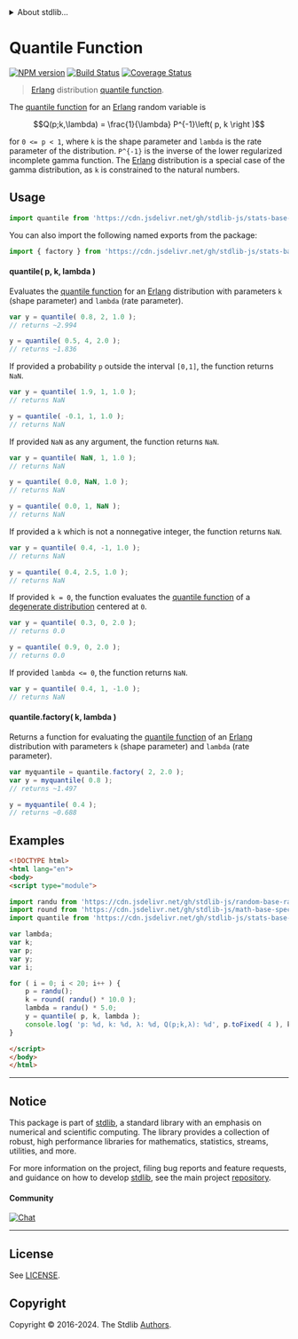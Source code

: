 <!--

@license Apache-2.0

Copyright (c) 2018 The Stdlib Authors.

Licensed under the Apache License, Version 2.0 (the "License");
you may not use this file except in compliance with the License.
You may obtain a copy of the License at

   http://www.apache.org/licenses/LICENSE-2.0

Unless required by applicable law or agreed to in writing, software
distributed under the License is distributed on an "AS IS" BASIS,
WITHOUT WARRANTIES OR CONDITIONS OF ANY KIND, either express or implied.
See the License for the specific language governing permissions and
limitations under the License.

-->


<details>
  <summary>
    About stdlib...
  </summary>
  <p>We believe in a future in which the web is a preferred environment for numerical computation. To help realize this future, we've built stdlib. stdlib is a standard library, with an emphasis on numerical and scientific computation, written in JavaScript (and C) for execution in browsers and in Node.js.</p>
  <p>The library is fully decomposable, being architected in such a way that you can swap out and mix and match APIs and functionality to cater to your exact preferences and use cases.</p>
  <p>When you use stdlib, you can be absolutely certain that you are using the most thorough, rigorous, well-written, studied, documented, tested, measured, and high-quality code out there.</p>
  <p>To join us in bringing numerical computing to the web, get started by checking us out on <a href="https://github.com/stdlib-js/stdlib">GitHub</a>, and please consider <a href="https://opencollective.com/stdlib">financially supporting stdlib</a>. We greatly appreciate your continued support!</p>
</details>

# Quantile Function

[![NPM version][npm-image]][npm-url] [![Build Status][test-image]][test-url] [![Coverage Status][coverage-image]][coverage-url] <!-- [![dependencies][dependencies-image]][dependencies-url] -->

> [Erlang][erlang-distribution] distribution [quantile function][quantile-function].

<section class="intro">

The [quantile function][quantile-function] for an [Erlang][erlang-distribution] random variable is

<!-- <equation class="equation" label="eq:erlang_quantile_function" align="center" raw="Q(p;k,\lambda) = \frac{1}{\lambda} P^{-1}\left( p, k \right )" alt="Quantile function for a Erlang distribution."> -->

```math
Q(p;k,\lambda) = \frac{1}{\lambda} P^{-1}\left( p, k \right )
```

<!-- <div class="equation" align="center" data-raw-text="Q(p;k,\lambda) = \frac{1}{\lambda} P^{-1}\left( p, k \right )" data-equation="eq:erlang_quantile_function">
    <img src="https://cdn.jsdelivr.net/gh/stdlib-js/stdlib@591cf9d5c3a0cd3c1ceec961e5c49d73a68374cb/lib/node_modules/@stdlib/stats/base/dists/erlang/quantile/docs/img/equation_erlang_quantile_function.svg" alt="Quantile function for a Erlang distribution.">
    <br>
</div> -->

<!-- </equation> -->

for `0 <= p < 1`, where `k` is the shape parameter and `lambda` is the rate parameter of the distribution.  `P^{-1}` is the inverse of the lower regularized incomplete gamma function. The [Erlang][erlang-distribution] distribution is a special case of the gamma distribution, as `k` is constrained to the natural numbers.

</section>

<!-- /.intro -->



<section class="usage">

## Usage

```javascript
import quantile from 'https://cdn.jsdelivr.net/gh/stdlib-js/stats-base-dists-erlang-quantile@esm/index.mjs';
```

You can also import the following named exports from the package:

```javascript
import { factory } from 'https://cdn.jsdelivr.net/gh/stdlib-js/stats-base-dists-erlang-quantile@esm/index.mjs';
```

#### quantile( p, k, lambda )

Evaluates the [quantile function][quantile-function] for an [Erlang][erlang-distribution] distribution with parameters `k` (shape parameter) and `lambda` (rate parameter).

```javascript
var y = quantile( 0.8, 2, 1.0 );
// returns ~2.994

y = quantile( 0.5, 4, 2.0 );
// returns ~1.836
```

If provided a probability `p` outside the interval `[0,1]`, the function returns `NaN`.

```javascript
var y = quantile( 1.9, 1, 1.0 );
// returns NaN

y = quantile( -0.1, 1, 1.0 );
// returns NaN
```

If provided `NaN` as any argument, the function returns `NaN`.

```javascript
var y = quantile( NaN, 1, 1.0 );
// returns NaN

y = quantile( 0.0, NaN, 1.0 );
// returns NaN

y = quantile( 0.0, 1, NaN );
// returns NaN
```

If provided a `k` which is not a nonnegative integer, the function returns `NaN`.

```javascript
var y = quantile( 0.4, -1, 1.0 );
// returns NaN

y = quantile( 0.4, 2.5, 1.0 );
// returns NaN
```

If provided `k = 0`, the function evaluates the [quantile function][quantile-function] of a [degenerate distribution][degenerate-distribution] centered at `0`.

```javascript
var y = quantile( 0.3, 0, 2.0 );
// returns 0.0

y = quantile( 0.9, 0, 2.0 );
// returns 0.0
```

If provided `lambda <= 0`, the function returns `NaN`.

```javascript
var y = quantile( 0.4, 1, -1.0 );
// returns NaN
```

#### quantile.factory( k, lambda )

Returns a function for evaluating the [quantile function][quantile-function] of an [Erlang][erlang-distribution] distribution with parameters `k` (shape parameter) and `lambda` (rate parameter).

```javascript
var myquantile = quantile.factory( 2, 2.0 );
var y = myquantile( 0.8 );
// returns ~1.497

y = myquantile( 0.4 );
// returns ~0.688
```

</section>

<!-- /.usage -->

<section class="examples">

## Examples

<!-- eslint no-undef: "error" -->

```html
<!DOCTYPE html>
<html lang="en">
<body>
<script type="module">

import randu from 'https://cdn.jsdelivr.net/gh/stdlib-js/random-base-randu@esm/index.mjs';
import round from 'https://cdn.jsdelivr.net/gh/stdlib-js/math-base-special-round@esm/index.mjs';
import quantile from 'https://cdn.jsdelivr.net/gh/stdlib-js/stats-base-dists-erlang-quantile@esm/index.mjs';

var lambda;
var k;
var p;
var y;
var i;

for ( i = 0; i < 20; i++ ) {
    p = randu();
    k = round( randu() * 10.0 );
    lambda = randu() * 5.0;
    y = quantile( p, k, lambda );
    console.log( 'p: %d, k: %d, λ: %d, Q(p;k,λ): %d', p.toFixed( 4 ), k, lambda.toFixed( 4 ), y.toFixed( 4 ) );
}

</script>
</body>
</html>
```

</section>

<!-- /.examples -->

<!-- Section for related `stdlib` packages. Do not manually edit this section, as it is automatically populated. -->

<section class="related">

</section>

<!-- /.related -->

<!-- Section for all links. Make sure to keep an empty line after the `section` element and another before the `/section` close. -->


<section class="main-repo" >

* * *

## Notice

This package is part of [stdlib][stdlib], a standard library with an emphasis on numerical and scientific computing. The library provides a collection of robust, high performance libraries for mathematics, statistics, streams, utilities, and more.

For more information on the project, filing bug reports and feature requests, and guidance on how to develop [stdlib][stdlib], see the main project [repository][stdlib].

#### Community

[![Chat][chat-image]][chat-url]

---

## License

See [LICENSE][stdlib-license].


## Copyright

Copyright &copy; 2016-2024. The Stdlib [Authors][stdlib-authors].

</section>

<!-- /.stdlib -->

<!-- Section for all links. Make sure to keep an empty line after the `section` element and another before the `/section` close. -->

<section class="links">

[npm-image]: http://img.shields.io/npm/v/@stdlib/stats-base-dists-erlang-quantile.svg
[npm-url]: https://npmjs.org/package/@stdlib/stats-base-dists-erlang-quantile

[test-image]: https://github.com/stdlib-js/stats-base-dists-erlang-quantile/actions/workflows/test.yml/badge.svg?branch=main
[test-url]: https://github.com/stdlib-js/stats-base-dists-erlang-quantile/actions/workflows/test.yml?query=branch:main

[coverage-image]: https://img.shields.io/codecov/c/github/stdlib-js/stats-base-dists-erlang-quantile/main.svg
[coverage-url]: https://codecov.io/github/stdlib-js/stats-base-dists-erlang-quantile?branch=main

<!--

[dependencies-image]: https://img.shields.io/david/stdlib-js/stats-base-dists-erlang-quantile.svg
[dependencies-url]: https://david-dm.org/stdlib-js/stats-base-dists-erlang-quantile/main

-->

[chat-image]: https://img.shields.io/gitter/room/stdlib-js/stdlib.svg
[chat-url]: https://app.gitter.im/#/room/#stdlib-js_stdlib:gitter.im

[stdlib]: https://github.com/stdlib-js/stdlib

[stdlib-authors]: https://github.com/stdlib-js/stdlib/graphs/contributors

[umd]: https://github.com/umdjs/umd
[es-module]: https://developer.mozilla.org/en-US/docs/Web/JavaScript/Guide/Modules

[deno-url]: https://github.com/stdlib-js/stats-base-dists-erlang-quantile/tree/deno
[umd-url]: https://github.com/stdlib-js/stats-base-dists-erlang-quantile/tree/umd
[esm-url]: https://github.com/stdlib-js/stats-base-dists-erlang-quantile/tree/esm
[branches-url]: https://github.com/stdlib-js/stats-base-dists-erlang-quantile/blob/main/branches.md

[stdlib-license]: https://raw.githubusercontent.com/stdlib-js/stats-base-dists-erlang-quantile/main/LICENSE

[degenerate-distribution]: https://en.wikipedia.org/wiki/Degenerate_distribution

[erlang-distribution]: https://en.wikipedia.org/wiki/Erlang_distribution

[quantile-function]: https://en.wikipedia.org/wiki/Quantile_function

</section>

<!-- /.links -->

